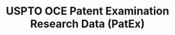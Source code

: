 ---
layout: default
bigquery: https://console.cloud.google.com/bigquery?p=patents-public-data&d=uspto_oce_pair&page=dataset
citation: 'Graham, S. Marco, A., and Miller, A. (2015). “The USPTO Patent Examination
  Research Dataset: A Window on the Process of Patent Examination.”'
contributors: Graham, S. Marco, A., Miller, A.
cost: None
description: The latest version of PatEx (referred to below as the 2020 release) contains
  detailed information on nearly 11.9 million publicly-viewable provisional and non-provisional
  patent applications to the USPTO and over 4.6 million Patent Cooperation Treaty
  (PCT) applications. It is based on data that OCE downloaded from the Patent Examination
  Data System (PEDS) in April, 2021. The PEDS data are sourced from Public PAIR. The
  first time that OCE used PEDS as the basis of PatEx was for the 2019 release. We
  took the PEDS data and organized it into the familiar PatEx data files, which are
  based on the organization of the Public PAIR portal. The data files include information
  on each application’s characteristics, prosecution history, continuation history,
  claims of foreign priority, patent term adjustment history, publication history,
  and correspondence address information.
documentation: 'For the 2019 and later releases, new technical documentation is available
  https://www.uspto.gov/sites/default/files/documents/PatEx-2019-Technical-Doc.pdf


  A document describing the 2014-2017 data sets is available and can be cited as:
  Graham, Stuart J.H. and Marco, Alan C. and Miller, Richard, The USPTO Patent Examination
  Research Dataset: A Window on the Process of Patent Examination (November 30, 2015).
  Available at SSRN: https://ssrn.com/abstract=2702637.'
last_edit: Mon, 04 Apr 2022 19:06:22 GMT
location: https://www.uspto.gov/ip-policy/economic-research/research-datasets/patent-examination-research-dataset-public-pair
maintained_by: EconomicsData@uspto.gov
related_publications: https://ssrn.com/abstract=29956744, https://ssrn.com/abstract=2702637
schema_fields: '[''confirm_number'', ''earliest_pgpub_date'', ''small_entity_indicator'',
  ''correspondence_name_line_1'', ''correspondence_street_line_1'', ''correspondence_country_name'',
  ''inventor_name_last'', ''examiner_name_middle'', ''status_code'', ''inventor_address_type'',
  ''disposal_type'', ''correspondence_region_code'', ''correspondence_name_line_2'',
  ''patent_number'', ''correspondence_region_name'', ''correspondence_postal_code'',
  ''wipo_pub_date'', ''examiner_art_unit'', ''inventor_name_first'', ''continuation_type'',
  ''inventor_country_name'', ''inventor_region_code'', ''appl_status_date'', ''application_type'',
  ''patent_issue_date'', ''correspondence_street_line_2'', ''inventor_name_middle'',
  ''sequence_number'', ''inventor_country_code'', ''parent_application_number'', ''child_application_number'',
  ''correspondence_country_code'', ''wipo_pub_number'', ''appl_status_code'', ''child_filing_date'',
  ''examiner_name_first'', ''inventor_rank'', ''correspondence_city'', ''event_code'',
  ''parent_country'', ''event_description'', ''aia_first_to_file'', ''invention_subject_matter'',
  ''foreign_parent_date'', ''parent_filing_date'', ''foreign_parent_id'', ''abandon_date'',
  ''parent_country_code'', ''invention_title'', ''recorded_date'', ''filing_date'',
  ''uspc_class'', ''examiner_id'', ''application_number'', ''atty_docket_number'',
  ''file_location'', ''file_location_date'', ''application_number_pair'', ''uspc_subclass'',
  ''status_description'', ''earliest_pgpub_number'', ''customer_number'', ''examiner_name_last'']'
shortname: patex
tags:
- patents
- legal
- history
terms_of_use: 'USPTO’s online databases are not designed or intended to be a source
  for bulk downloads of USPTO data when accessed through the website’s interfaces.
  Individuals, companies, IP addresses, or blocks of IP addresses who, in effect,
  deny or decrease service by generating unusually high numbers of database accesses
  (searches, pages, or hits), whether generated manually or in an automated fashion,
  may be denied access to USPTO servers without notice.


  Bulk data products may be separately obtained from the USPTO, either for free or
  at the cost of dissemination. For details, see information on Electronic Bulk Data
  Products: https://www.uspto.gov/learning-and-resources/electronic-bulk-data-products'
title: USPTO OCE Patent Examination Research Data (PatEx)
uuid: 4342caa7-23af-420c-b2f6-6088f133df6a
---